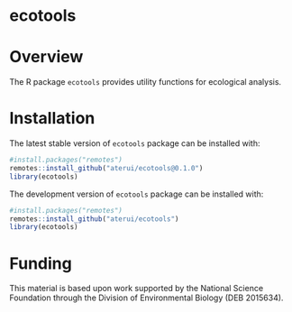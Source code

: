ecotools
================

# Overview

The R package `ecotools` provides utility functions for ecological
analysis.

# Installation

The latest stable version of `ecotools` package can be installed with:

``` r
#install.packages("remotes")
remotes::install_github("aterui/ecotools@0.1.0")
library(ecotools)
```

The development version of `ecotools` package can be installed with:

``` r
#install.packages("remotes")
remotes::install_github("aterui/ecotools")
library(ecotools)
```

# Funding

This material is based upon work supported by the National Science
Foundation through the Division of Environmental Biology (DEB 2015634).
